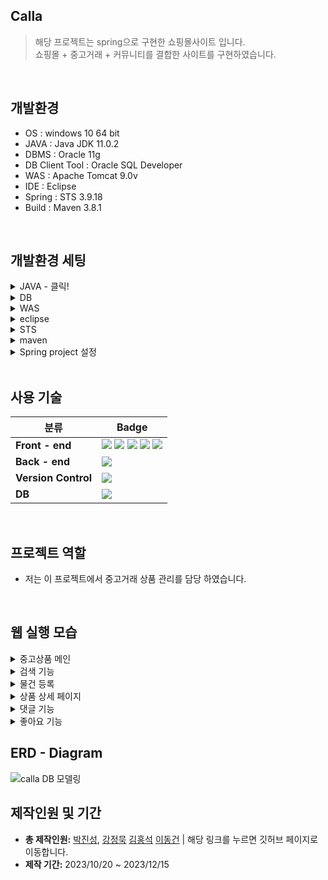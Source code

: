 ## Calla

> 해당 프로젝트는 spring으로 구현한 쇼핑몰사이트 입니다.
> <br>
> 쇼핑몰 + 중고거래 + 커뮤니티를 결합한 사이트를 구현하였습니다.
<br>

## 개발환경
  - OS : windows 10 64 bit
  - JAVA : Java JDK 11.0.2
  - DBMS : Oracle 11g
  - DB Client Tool : Oracle SQL Developer
  - WAS : Apache Tomcat 9.0v
  - IDE : Eclipse
  - Spring : STS 3.9.18
  - Build : Maven 3.8.1
    
<br>

## 개발환경 세팅
<details>
<summary>JAVA - 클릭!</summary>
1. <a href="https://jdk.java.net/archive/">JDK 11.0.2</a> 설치 및 압축 풀기<br/>
2. 환경 변수 설정 [내 pc] -> [속성] -> [고급 시스템 설정] -> [고급] -> [환경 변수] 탭 <br/> 
&nbsp;&nbsp;[사용자 변수] -> [새로 만들기] (변수 명: JAVA_HOME / 변수 값 : jdk-11.0.2 폴더가 존재하는 경로 ex) C:\Program Files\jdk-11.0.2) <br/>
&nbsp;&nbsp;[시스템 변수] -> [Path] -> [편집] -> [새로 만들기] -> [%JAVA_HOME%\bin\] -> [확인] <br/>
  * 설정확인 : [cmd](관리자 권한) -> java -version
</details>

<details>
<summary>DB</summary>
1. <a href="https://www.oracle.com/database/technologies/xe-prior-release-downloads.html">Oracle Database 11g Express Edition Release 11.2.0.2.0</a> 설치 및 exe 파일 실행 <br/>
2. 윈도우 시작창에서 Run SQL Command Line 선택 <br/>
&nbsp;&nbsp;● conn /as sysdba로 접속 <br/>
&nbsp;&nbsp;● CREATE scott IDENTIFIED BY tiger <br/>
&nbsp;&nbsp;● GRANT CONNECT, DBA, RESOURCE TO scott <br/>
3. <a href="https://www.oracle.com/tools/downloads/sqldev-downloads.html">SQL developer Windows 32-bit/64-bit</a> 설치 (자바 8이상 설치되어 있는 경우) 및 실행 <br/>
4. 호스트, 포트, SID를 다음과 같이 입력하고 접속 클릭 <br/>
   <img loading="lazy" src="https://github.com/superDDangKong/Calla/assets/140034486/61b774d8-123b-45fa-a35d-0d25efdd2645">
</details>

<details>
<summary>WAS</summary>
1. <a href="https://tomcat.apache.org/download-90.cgi">Apache Tomcat 9.0</a> 설치
</details>

<details>
<summary>eclipse</summary>
1. <a href="https://www.eclipse.org/downloads/">Eclipse IDE for Enterprise Java and Web Developers</a> 설치 및 압축 해제 <br/>
2. eclipse.isi 파일 열기 <br/>
&nbsp;&nbsp;● -vm [설치된 jdk 경로]\bin 변경<br/>
&nbsp;&nbsp;● -Dosgi.requiredJavaVersion = 11 변경<br/>
</details>

<details>
<summary>STS</summary>
1. <a href="https://github.com/spring-attic/toolsuite-distribution/wiki/Spring-Tool-Suite-3">STS 3.9.18 full distribution on Eclipse 4.21.zip</a> 설치 및 압축 해제 <br/>
2. sts.isi 파일 열기 <br/>
&nbsp;&nbsp;● -vm [설치된 jdk 경로]/bin/javaw.exe 변경<br/>
&nbsp;&nbsp;● -Dosgi.requiredJavaVersion = 11 변경<br/>
</details>

<details>
<summary>maven</summary>
1.<a href="https://maven.apache.org/download.cgi"> apache-maven-x.x.x.bin.zip</a> 설치 및 압축 해제 <br/>
2. apache-maven-x.x.x 폴더를 C:\Study 폴더로 복사(폴더 생성) <br/>
3. 환경 변수 설정 [내 pc] -> [속성] -> [고급 시스템 설정] -> [고급] -> [환경 변수] -> [시스템 변수] -> [path] -> <br/>
  ‘C:\Study\apache-maven-x.x.x\bin 경로 추가 <br/>
4. 오라클 설치된 경로 확인 ex) C:\oraclexe\app\oracle\product\11.2.0\server\jdbc\lib\ojdbc6.jar <br/>
5. 아래 코드를 cmd 화면에서 실행하여 Oracle JDBC driver를 로컬 메이븐 저장소에 추가 <br/>
  
```
mvn install:install-file
-Dfile=C:\oraclexe\app\oracle\product\11.2.0\server\jdbc\lib\ojdbc6.jar
-DgroupId=com.oracle -DartifactId=ojdbc6 -Dversion=11.2.0
-Dpackaging=jar 
```
BUILD SUCCESS가 뜨면 설치 성공
</details>

<details>
<summary>Spring project 설정</summary>
1. Project → Properties → Project Facets → Dynamic Web Module Version 4.0 & Java Version 11로 변경 <br/>
2. Project → Properties → Server → 서버 선택 <br/>
&nbsp;&nbsp;Project → Properties → Targeted Runtimes → Apache Tomcat v9.0 선택<br/>
3. xml 설정 (현 프로젝트 코드 참고) <br/>
4. (Maven Update 수행)프로젝트 마우스 오른쪽 클릭 -> Maven -> Update Project <br/>

</details>

<br>

## 사용 기술

| 분류                 | Badge                                                                                                                                                                                                                                                                                                                                                                                                                                                                                                                                            |
| -------------------- | ------------------------------------------------------------------------------------------------------------------------------------------------------------------------------------------------------------------------------------------------------------------------------------------------------------------------------------------------------------------------------------------------------------------------------------------------------------------------------------------------------------------------------------------------ |
| **Front - end**      | <img src="https://img.shields.io/badge/HTML5-E34F26?style=flat-square&amp;logo=html5&amp;logoColor=white"> <img src="https://img.shields.io/badge/css3-1572B6?style=flat-square&logo=css3&logoColor=white"> <img src="https://img.shields.io/badge/javascript-F7DF1E?style=flat-square&logo=javascript&logoColor=white"> <img src="https://img.shields.io/badge/jQuery-0769AD?style=flat-square&amp;logo=jQuery&amp;logoColor=white"> <img src="https://img.shields.io/badge/bootstrap-7952B3?style=flat-square&logo=bootstrap&logoColor=white"> |
| **Back - end**       | <img src="https://img.shields.io/badge/Spring-6DB33F?style=flat-square&amp;logo=Spring&amp;logoColor=white">                                                                                                                                                                                                                                                                                                                                                                                                                                     |
| **Version Control**  | <img src="https://img.shields.io/badge/git-F05032?style=flat-square&logo=git&logoColor=white">                                                                                                                                                                                                                                                                                                                                                                                                                                                   |
| **DB**               | <img src="https://img.shields.io/badge/ORACLE-F80000?style=flat-square&logo=oracle&logoColor=white">    

<br>

## 프로젝트 역할
 - 저는 이 프로젝트에서 중고거래 상품 관리를 담당 하였습니다.

<br>


## 웹 실행 모습
<details> 
  <summary> 중고상품 메인 </summary> 
  <br>
  <p>
    1. 중고상품의 전체 조회가 가능합니다.<br/>
    2. 상품검색 기능(카테고리, 상품이름)이 포함되어 있습니다.<br/>
    3. 상품별 네비게이션바가 있습니다.<br/>
    4. 상품 좋아요, 최신순 나열이 가능합니다.
  </p>
  <img loading="lazy" src="https://github.com/prodo813/Calla/assets/66214385/265e1976-55a6-4671-81bc-e6d208cdd88a" width="1000px">
  <br>
</details>

<details> 
  <summary> 검색 기능 </summary> 
  <br>
  <p>
    1. 검색창에 상품이름(keyword)으로 검색시 keyword가 포함된 모든 상품 조회 .<br/>
    2. 네비게이션 기능을 통해 카테고리 클릭시 해당 카테고리 상품만 조회.<br/>
    3. 신상품 나열시 등록된지 2일 이하인 상품만 조회.<br/>
    4. 좋아요 순 나열시 좋아요가 많은 순서대로 상품 조회.<br/>
  </p>
  - 검색예시 1
  <img loading="lazy" src="https://github.com/prodo813/Calla/assets/66214385/8d1ec6db-4b47-4386-9e39-e716bc5f5ec7" width="1000px">
  <br>
  - 검색예시 2
  <img loading="lazy" src="https://github.com/prodo813/Calla/assets/66214385/bc77120b-7203-48fb-9eaf-280dc99d8aed" width="1000px">
  <br>
</details>

<details>
  <summary> 물건 등록 </summary> 
  <br>
  <p>
    1. 중고거래 탭에서는 자신이 올리고 싶은 상품 직접 등록.<br/>
    2. Session에 로그인 정보가 없을 시 상품등록 버튼 안보임.<br/>
    3. 상품등록 버튼을 누를시 상품 정보를 기재하는 페이지로 이동.<br/>
    4. 주소 입력시 다음 주소 api를 이용하여 작성자 주소 상세 개입 가능.<br/>
    4. 상품의 이미지 삽입.<br/>
  </p>
  - 물건 등록 예시1
  <img loading="lazy" src="https://github.com/prodo813/Calla/assets/66214385/1acae338-05e7-4762-82c3-af9cdadf19ab" width="1000px">
  <br>
  - 물건 등록 예시2 
  <img loading="lazy" src="https://github.com/prodo813/Calla/assets/66214385/f22d126e-48dc-4ffb-b11b-9cb3abaebe71" width="1000px">
  <br>
</details>

<details>
  <summary> 상품 상세 페이지 </summary> 
  <br>
  <p>
    1. 상품의 상세 페이지에서는 상품의 정보를 확인 가능.<br/>
    2. 상품의 수정 삭제 가능(해당 상품 판매자만).<br/>
    3. 상품 댓글 달기.<br/>
    4. 상품 판매자와 대댓글을 통한 가격문의 가능.<br/>
    4. 상품 좋아요 기능.<br/>
    5. 추천 상품 보기(같은 카테고리).<br/>
  </p>
  - 상품 상세 페이지 예시1
  <img loading="lazy" src="https://github.com/prodo813/Calla/assets/66214385/2ea10af8-872c-4cea-93df-23e37177a4d5" width="1000px">
  <br>
  - 상품 상세 페이지 예시2
  <img loading="lazy" src="https://github.com/prodo813/Calla/assets/66214385/0a7bcce7-43e8-47e5-946e-64bce2ddd2a4" width="1000px">
  <br>
</details>

<details>
  <summary> 댓글 기능 </summary> 
  <br>
  <p>
    1. 로그인 하지 않았을시 댓글 입력 불가능.<br/>
    2. 댓글 입력, 수정 삭제 시 alert창.<br/>
    3. 비밋 댓글 체크시 해당 상품 판매자와 댓글 작성자만 댓글 읽기 가능 나머지는 비밀 댓글로 보임.<br/>
  </p>
  - 댓글 예시1
  <img loading="lazy" src="https://github.com/prodo813/Calla/assets/66214385/ccadc2e5-b933-43c5-b41a-07c5ee87d5c0" width="1000px">
  <br>
  - 댓글 예시2
  <img loading="lazy" src="https://github.com/prodo813/Calla/assets/66214385/d542775b-b6be-4627-90c4-b0ed5d4373d1" width="1000px">
  <br>
  - 댓글 예시3
  <img loading="lazy" src="https://github.com/prodo813/Calla/assets/66214385/f8482cd3-3c19-47c1-90e0-f4e6c5df741e" width="1000px">
  <br>
</details>

<details>
  <summary> 좋아요 기능 </summary> 
  <br>
  <p>
    1. 상품의 좋아요 기능 추가.<br/>
    2. 한 상품에 좋아요를 눌렀으면 좋아요 버튼이 좋아요 취소 버튼으로 변화.<br/>
    3. 해당 상품 아이디값과 현재 로그인세션에 있는 아이디가 uProductLikeid를 가지고 있지 않을때만 좋아요 버튼이 그렇지 않을시 좋아요 취소로 보이도록 구성 .<br/>
  </p>
  - 댓글 예시1
  <img loading="lazy" src="https://github.com/prodo813/Calla/assets/66214385/ccadc2e5-b933-43c5-b41a-07c5ee87d5c0" width="1000px">
  <br>
 
</details>




## ERD - Diagram

![calla DB 모델링](https://github.com/superDDangKong/Calla/assets/140034486/f616b63f-72bd-493e-adb0-2a521e5c6aab)

## 제작인원 및 기간

- **총 제작인원:** <a href="https://github.com/superDDangKong">박진성</a>, <a href="https://github.com/cocobono1">강정묵</a> <a href="https://github.com/prodo813">김홍석</a> <a href="https://github.com/DongGun01">이동건</a> | 해당 링크를 누르면 깃허브 페이지로 이동합니다.
- **제작 기간:** 2023/10/20 ~ 2023/12/15

